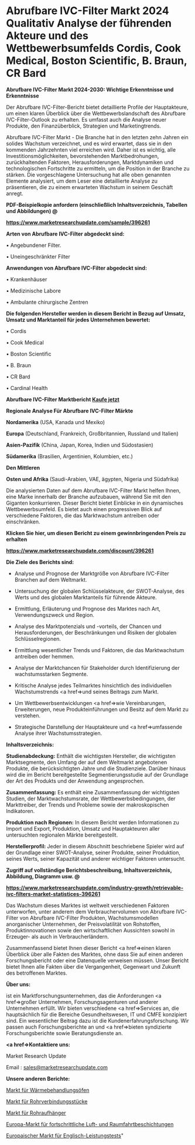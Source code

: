 # Abrufbare IVC-Filter Markt 2024 Qualitativ Analyse der führenden Akteure und des Wettbewerbsumfelds Cordis, Cook Medical, Boston Scientific, B. Braun, CR Bard

<strong>Abrufbare IVC-Filter Markt 2024-2030: Wichtige Erkenntnisse und Erkenntnisse</strong>

Der Abrufbare IVC-Filter-Bericht bietet detaillierte Profile der Hauptakteure, um einen klaren Überblick über die Wettbewerbslandschaft des Abrufbare IVC-Filter-Outlook zu erhalten. Es umfasst auch die Analyse neuer Produkte, den Finanzüberblick, Strategien und Marketingtrends.

Abrufbare IVC-Filter Markt - Die Branche hat in den letzten zehn Jahren ein solides Wachstum verzeichnet, und es wird erwartet, dass sie in den kommenden Jahrzehnten viel erreichen wird. Daher ist es wichtig, alle Investitionsmöglichkeiten, bevorstehenden Marktbedrohungen, zurückhaltenden Faktoren, Herausforderungen, Marktdynamiken und technologischen Fortschritte zu ermitteln, um die Position in der Branche zu stärken. Die vorgeschlagene Untersuchung hat alle oben genannten Elemente analysiert, um dem Leser eine detaillierte Analyse zu präsentieren, die zu einem erwarteten Wachstum in seinem Geschäft anregt.



<strong><b>PDF-Beispielkopie anfordern (einschließlich Inhaltsverzeichnis, Tabellen und Abbildungen) @ </b></strong>

<strong><a href=https://www.marketresearchupdate.com/sample/396261>

<strong>https://www.marketresearchupdate.com/sample/396261</u></a></strong></strong>



<strong>Arten von Abrufbare IVC-Filter abgedeckt sind:</strong>

• Angebundener Filter.

• Uneingeschränkter Filter



<strong>Anwendungen von Abrufbare IVC-Filter abgedeckt sind:</strong>

• Krankenhäuser

• Medizinische Labore

• Ambulante chirurgische Zentren



<strong>Die folgenden Hersteller werden in diesem Bericht in Bezug auf Umsatz, Umsatz und Marktanteil für jedes Unternehmen bewertet:</strong>

• Cordis

• Cook Medical

• Boston Scientific

• B. Braun

• CR Bard

• Cardinal Health



<strong>Abrufbare IVC-Filter Marktbericht <a href=https://www.marketresearchupdate.com/buynow/396261>Kaufe jetzt</a></strong>



<strong>Regionale Analyse Für Abrufbare IVC-Filter Märkte</strong>



<strong>Nordamerika</strong> (USA, Kanada und Mexiko)



<strong>Europa</strong> (Deutschland, Frankreich, Großbritannien, Russland und Italien)



<strong>Asien-Pazifik</strong> (China, Japan, Korea, Indien und Südostasien)



<strong>Südamerika</strong> (Brasilien, Argentinien, Kolumbien, etc.)



<strong>Den Mittleren</strong> 

<strong>Osten und Afrika</strong> (Saudi-Arabien, VAE, ägypten, Nigeria und Südafrika)

Die analysierten Daten auf dem Abrufbare IVC-Filter Markt helfen Ihnen, eine Marke innerhalb der Branche aufzubauen, während Sie mit den Giganten konkurrieren. Dieser Bericht bietet Einblicke in ein dynamisches Wettbewerbsumfeld. Es bietet auch einen progressiven Blick auf verschiedene Faktoren, die das Marktwachstum antreiben oder einschränken.



<strong>Klicken Sie hier, um diesen Bericht zu einem gewinnbringenden Preis zu erhalten
</strong>

<strong><a href=https://www.marketresearchupdate.com/discount/396261>https://www.marketresearchupdate.com/discount/396261</b></u></strong></a>



<strong>Die Ziele des Berichts sind:</strong>

- Analyse und Prognose der Marktgröße von Abrufbare IVC-Filter Branchen auf dem Weltmarkt.

- Untersuchung der globalen Schlüsselakteure, der SWOT-Analyse, des Werts und des globalen Marktanteils für führende Akteure.

- Ermittlung, Erläuterung und Prognose des Marktes nach Art, Verwendungszweck und Region.

- Analyse des Marktpotenzials und -vorteils, der Chancen und Herausforderungen, der Beschränkungen und Risiken der globalen Schlüsselregionen.

- Ermittlung wesentlicher Trends und Faktoren, die das Marktwachstum antreiben oder hemmen.

- Analyse der Marktchancen für Stakeholder durch Identifizierung der wachstumsstarken Segmente.

- Kritische Analyse jedes Teilmarktes hinsichtlich des individuellen Wachstumstrends <a href=>und</a> seines Beitrags zum Markt.

- Um Wettbewerbsentwicklungen <a href=>wie</a> Vereinbarungen, Erweiterungen, neue Produkteinführungen und Besitz auf dem Markt zu verstehen.

- Strategische Darstellung der Hauptakteure und <a href=>umfas</a>sende Analyse ihrer Wachstumsstrategien.



<strong>Inhaltsverzeichnis:</strong>



<strong>Studienabdeckung:</strong> Enthält die wichtigsten Hersteller, die wichtigsten Marktsegmente, den Umfang der auf dem Weltmarkt angebotenen Produkte, die berücksichtigten Jahre und die Studienziele. Darüber hinaus wird die im Bericht bereitgestellte Segmentierungsstudie auf der Grundlage der Art des Produkts und der Anwendung angesprochen.



<strong>Zusammenfassung:</strong> Es enthält eine Zusammenfassung der wichtigsten Studien, der Marktwachstumsrate, der Wettbewerbsbedingungen, der Markttreiber, der Trends und Probleme sowie der makroskopischen Indikatoren.



<strong>Produktion nach Regionen:</strong> In diesem Bericht werden Informationen zu Import und Export, Produktion, Umsatz und Hauptakteuren aller untersuchten regionalen Märkte bereitgestellt.



<strong>Herstellerprofil:</strong> Jeder in diesem Abschnitt beschriebene Spieler wird auf der Grundlage einer SWOT-Analyse, seiner Produkte, seiner Produktion, seines Werts, seiner Kapazität und anderer wichtiger Faktoren untersucht.



<strong><b>Zugriff auf vollständige Berichtsbeschreibung, Inhaltsverzeichnis, Abbildung, Diagramm usw. @ </b></strong>

<strong><a href=https://www.marketresearchupdate.com/industry-growth/retrievable-ivc-filters-market-statistices-396261>https://www.marketresearchupdate.com/industry-growth/retrievable-ivc-filters-market-statistices-396261</a></strong>

Das Wachstum dieses Marktes ist weltweit verschiedenen Faktoren unterworfen, unter anderem dem Verbrauchervolumen von Abrufbare IVC-Filter von Abrufbare IVC-Filter Produkten, Wachstumsmodellen anorganischer Unternehmen, der Preisvolatilität von Rohstoffen, Produktinnovationen sowie den wirtschaftlichen Aussichten sowohl in Erzeuger- als auch in Verbraucherländern.

Zusammenfassend bietet Ihnen dieser Bericht <a href=>einen</a> klaren Überblick über alle Fakten des Marktes, ohne dass Sie auf einen anderen Forschungsbericht oder eine Datenquelle verweisen müssen. Unser Bericht bietet Ihnen alle Fakten über die Vergangenheit, Gegenwart und Zukunft des betroffenen Marktes.



<strong>Über uns:</strong>

 ist ein Marktforschungsunternehmen, das die Anforderungen <a href=>großer</a> Unternehmen, Forschungsagenturen und anderer Unternehmen erfüllt. Wir bieten verschiedene <a href=>Services</a> an, die hauptsächlich für die Bereiche Gesundheitswesen, IT und CMFE konzipiert sind. Ein wesentlicher Beitrag dazu ist die Kundenerfahrungsforschung. Wir passen auch Forschungsberichte an und <a href=>bieten</a> syndizierte Forschungsberichte sowie Beratungsdienste an.



<strong><a href=>Kontaktiere uns:</a></strong>

Market Research Update

Email : sales@marketresearchupdate.com



<strong>Unsere anderen Berichte:</strong>

<a href=https://www.linkedin.com/pulse/heat-treatment-furnace-market-size-growth-set>Markt für Wärmebehandlungsöfen</a>

<a href=https://www.linkedin.com/pulse/pipe-fittings-market-research-report-reveals>Markt für Rohrverbindungsstücke</a>

<a href=https://www.linkedin.com/pulse/pipe-hangers-market-analysis-segment-region-growth>Markt für Rohraufhänger</a>

<a href=https://www.linkedin.com/pulse/europe-advanced-aerospace-coatings-market-2023-thriving>Europa-Markt für fortschrittliche Luft- und Raumfahrtbeschichtungen</a>

<a href=https://www.linkedin.com/pulse/europe-english-proficiency-testmarket-rq1qf/>Europaischer Markt für Englisch-Leistungstests</a>"
